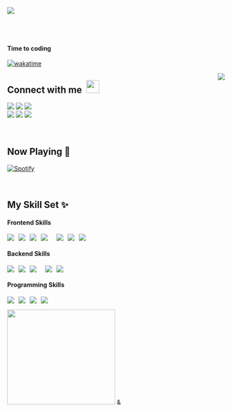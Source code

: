<br/> <br/> 
<a style="text-align:center;" target="_blank" href="https://algnot.github.io/me/">
  <img src="https://readme-typing-svg.herokuapp.com?font=monospace&color=FF0000&size=25&center=true&vCenter=true&lines=My+name+is+tongla!;Nice+to+meet+you+:);Click+me+!!!">
</a>
<br/> <br/> <br/> <br/>

#### Time to coding

[![wakatime](https://wakatime.com/badge/user/a43d2695-e604-4a8c-b32c-c1250f4e5b1e/project/74468c04-3a8a-4dbd-8276-3bec01192afb.svg)](https://wakatime.com/badge/user/a43d2695-e604-4a8c-b32c-c1250f4e5b1e/project/74468c04-3a8a-4dbd-8276-3bec01192afb)

<img align="right" src="http://estruyf-github.azurewebsites.net/api/VisitorHit?user=algnot&repo=algnot&countColorcountColor&countColor=%237B1E7B"/>

<h2>Connect with me <img src="https://raw.githubusercontent.com/iampavangandhi/iampavangandhi/master/gifs/Hi.gif" style="margin-left:5px;" width="30px"></h2>
<a target="_blank" href="https://web.facebook.com/glatnw/"><img src="https://img.shields.io/badge/Facebook-1877F2?style=for-the-badge&logo=facebook&logoColor=white"></a>
<a target="_blank" href="https://www.instagram.com/algnott/"><img src="https://img.shields.io/badge/Instagram-E4405F?style=for-the-badge&logo=instagram&logoColor=white"></a>
<a target="_blank" href="https://twitter.com/tongogwanttodie"><img src="https://img.shields.io/badge/Twitter-1DA1F2?style=for-the-badge&logo=twitter&logoColor=white"></a>
<br/>
<a target="_blank" href="https://thanawat-k2000.medium.com/"><img src="https://img.shields.io/badge/Medium-12100E?style=for-the-badge&logo=medium&logoColor=white"></a>
<a target="_blank" href="mailto:thanawat.k2000@gmail.com"><img src="https://img.shields.io/badge/Gmail-D14836?style=for-the-badge&logo=gmail&logoColor=white"></a>
<a target="_blank" href="https://steamcommunity.com/id/algnot/"><img src="https://img.shields.io/badge/Steam-000000?style=for-the-badge&logo=steam&logoColor=white"></a>
<br/> <br/> <br/>
<h2>Now Playing 🎵</h2>

[![Spotify](https://novatorem-6wrfmlo52-algnot.vercel.app/api/spotify)](https://open.spotify.com/user/21sngcvfnm2hsogmv2rfut3kq)
<br/> <br/> <br/>

<h2>My Skill Set ✨</h2>

#### Frontend Skills

<span style="display:flex; gap:10px;">
    <img src="https://img.shields.io/badge/HTML5-E34F26?style=for-the-badge&logo=html5&logoColor=white">
    <img src="https://img.shields.io/badge/CSS3-1572B6?style=for-the-badge&logo=css3&logoColor=white">
    <img src="https://img.shields.io/badge/JavaScript-F7DF1E?style=for-the-badge&logo=javascript&logoColor=black">
    <img src="https://img.shields.io/badge/React-20232A?style=for-the-badge&logo=react&logoColor=61DAFB">
    <br/>
    <img src="https://img.shields.io/badge/Bootstrap-563D7C?style=for-the-badge&logo=bootstrap&logoColor=white">
    <img src="https://img.shields.io/badge/Redux-593D88?style=for-the-badge&logo=redux&logoColor=white">
    <img src="https://img.shields.io/badge/React_Router-CA4245?style=for-the-badge&logo=react-router&logoColor=white">
</span>

#### Backend Skills

<span style="display:flex; gap:10px;">
    <img src="https://img.shields.io/badge/Node.js-43853D?style=for-the-badge&logo=node.js&logoColor=white">
    <img src="https://img.shields.io/badge/Express.js-404D59?style=for-the-badge">
    <img src="https://img.shields.io/badge/MySQL-00000F?style=for-the-badge&logo=mysql&logoColor=white">
    <br/>
    <img src="https://img.shields.io/badge/MongoDB-4EA94B?style=for-the-badge&logo=mongodb&logoColor=white">
    <img src="https://img.shields.io/badge/PHP-777BB4?style=for-the-badge&logo=php&logoColor=white">
</span>

#### Programming Skills

<div style="display:flex; gap:10px;">
  <img src="https://img.shields.io/badge/C-00599C?style=for-the-badge&logo=c&logoColor=white">
  <img src="https://img.shields.io/badge/C%2B%2B-00599C?style=for-the-badge&logo=c%2B%2B&logoColor=white">
  <img src="https://img.shields.io/badge/Python-3776AB?style=for-the-badge&logo=python&logoColor=white">
  <img src="https://img.shields.io/badge/Java-ED8B00?style=for-the-badge&logo=java&logoColor=white">
</div>

<img height="220rem" width="250rem" src="https://github-readme-stats.vercel.app/api/top-langs/?username=algnot&theme=tokyonight&langs_count=6" /> &
